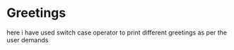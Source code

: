 # Greetings
here i have used switch case operator to print different greetings as per the user demands
